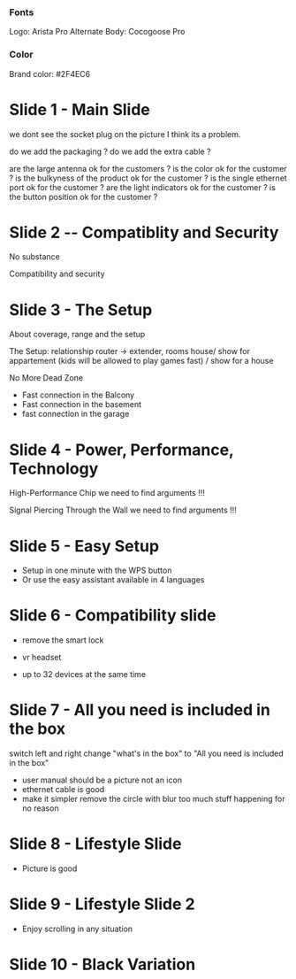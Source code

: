 
### Fonts
Logo: Arista Pro Alternate
Body: Cocogoose Pro

### Color
Brand color: #2F4EC6

# Slide 1 - Main Slide
we dont see the socket plug on the picture I think its a problem.

do we add the packaging ? 
do we add the extra cable ? 

are the large antenna ok for the customers ?
is the color ok for the customer ?
is the bulkyness of the product ok for the customer ?
is the single ethernet port ok for the customer ?
are the light indicators ok for the customer ?
is the button position ok for the customer ?

# Slide 2 -- Compatiblity and Security

No substance

Compatibility
and security

# Slide 3 - The Setup

About coverage, range and the setup

The Setup: relationship router -> extender, rooms house/ 
show for appartement (kids will be allowed to play games fast) / show for a house

No More Dead Zone
- Fast connection in the Balcony
- Fast connection in the basement
- fast connection in the garage

# Slide 4 - Power, Performance, Technology

High-Performance Chip
we need to find arguments !!!

Signal Piercing Through the Wall
we need to find arguments !!!

# Slide 5 - Easy Setup
- Setup in one minute with the WPS button
- Or use the easy assistant available in 4 languages

# Slide 6 - Compatibility slide

- remove the smart lock
- vr headset

- up to 32 devices at the same time

# Slide 7 - All you need is included in the box

switch left and right
change "what's in the box" to "All you need is included in the box"
- user manual should be a picture not an icon
- ethernet cable is good
- make it simpler remove the circle with blur too much stuff happening for no reason

# Slide 8 - Lifestyle Slide
- Picture is good

# Slide 9 - Lifestyle Slide 2
- Enjoy scrolling in any situation

# Slide 10 - Black Variation
